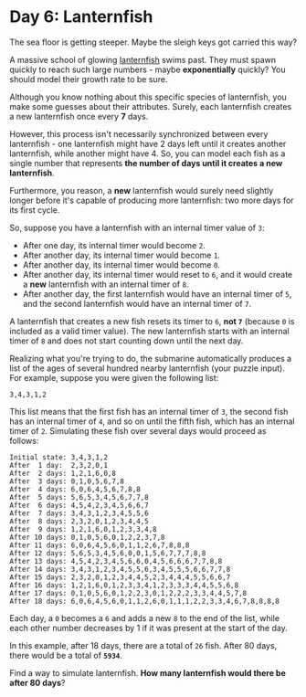 # Day 6: Lanternfish
The sea floor is getting steeper. Maybe the sleigh keys got carried this way?

A massive school of glowing [lanternfish](https://en.wikipedia.org/wiki/Lanternfish) swims past. They must spawn quickly 
to reach such large numbers - maybe **exponentially** quickly? You should model their growth rate to be sure.

Although you know nothing about this specific species of lanternfish, you make some guesses about their attributes. 
Surely, each lanternfish creates a new lanternfish once every **7** days.

However, this process isn't necessarily synchronized between every lanternfish - one lanternfish might have 2 days left 
until it creates another lanternfish, while another might have 4. So, you can model each fish as a single number that 
represents **the number of days until it creates a new lanternfish**.

Furthermore, you reason, a **new** lanternfish would surely need slightly longer before it's capable of producing more 
lanternfish: two more days for its first cycle.

So, suppose you have a lanternfish with an internal timer value of `3`:
* After one day, its internal timer would become `2`.
* After another day, its internal timer would become `1`.
* After another day, its internal timer would become `0`.
* After another day, its internal timer would reset to `6`, and it would create a **new** lanternfish with an internal 
timer of `8`.
* After another day, the first lanternfish would have an internal timer of `5`, and the second lanternfish would have an 
internal timer of `7`.

A lanternfish that creates a new fish resets its timer to `6`, **not `7`** (because `0` is included as a valid timer 
value). The new lanternfish starts with an internal timer of `8` and does not start counting down until the next day.

Realizing what you're trying to do, the submarine automatically produces a list of the ages of several hundred nearby 
lanternfish (your puzzle input). For example, suppose you were given the following list:
```
3,4,3,1,2
```
This list means that the first fish has an internal timer of `3`, the second fish has an internal timer of `4`, and so 
on until the fifth fish, which has an internal timer of `2`. Simulating these fish over several days would proceed as 
follows:
```
Initial state: 3,4,3,1,2
After  1 day:  2,3,2,0,1
After  2 days: 1,2,1,6,0,8
After  3 days: 0,1,0,5,6,7,8
After  4 days: 6,0,6,4,5,6,7,8,8
After  5 days: 5,6,5,3,4,5,6,7,7,8
After  6 days: 4,5,4,2,3,4,5,6,6,7
After  7 days: 3,4,3,1,2,3,4,5,5,6
After  8 days: 2,3,2,0,1,2,3,4,4,5
After  9 days: 1,2,1,6,0,1,2,3,3,4,8
After 10 days: 0,1,0,5,6,0,1,2,2,3,7,8
After 11 days: 6,0,6,4,5,6,0,1,1,2,6,7,8,8,8
After 12 days: 5,6,5,3,4,5,6,0,0,1,5,6,7,7,7,8,8
After 13 days: 4,5,4,2,3,4,5,6,6,0,4,5,6,6,6,7,7,8,8
After 14 days: 3,4,3,1,2,3,4,5,5,6,3,4,5,5,5,6,6,7,7,8
After 15 days: 2,3,2,0,1,2,3,4,4,5,2,3,4,4,4,5,5,6,6,7
After 16 days: 1,2,1,6,0,1,2,3,3,4,1,2,3,3,3,4,4,5,5,6,8
After 17 days: 0,1,0,5,6,0,1,2,2,3,0,1,2,2,2,3,3,4,4,5,7,8
After 18 days: 6,0,6,4,5,6,0,1,1,2,6,0,1,1,1,2,2,3,3,4,6,7,8,8,8,8
```
Each day, a `0` becomes a `6` and adds a new `8` to the end of the list, while each other number decreases by 1 if it 
was present at the start of the day.

In this example, after 18 days, there are a total of `26` fish. After 80 days, there would be a total of **`5934`**.

Find a way to simulate lanternfish. **How many lanternfish would there be after 80 days**?